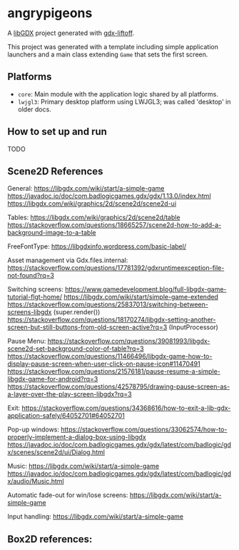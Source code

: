 # angrypigeons

A [libGDX](https://libgdx.com/) project generated with [gdx-liftoff](https://github.com/libgdx/gdx-liftoff).

This project was generated with a template including simple application launchers and a main class extending `Game` that sets the first screen.

## Platforms

- `core`: Main module with the application logic shared by all platforms.
- `lwjgl3`: Primary desktop platform using LWJGL3; was called 'desktop' in older docs.

## How to set up and run
TODO

## Scene2D References
General:
https://libgdx.com/wiki/start/a-simple-game
https://javadoc.io/doc/com.badlogicgames.gdx/gdx/1.13.0/index.html
https://libgdx.com/wiki/graphics/2d/scene2d/scene2d-ui

Tables:
https://libgdx.com/wiki/graphics/2d/scene2d/table
https://stackoverflow.com/questions/18665257/scene2d-how-to-add-a-background-image-to-a-table

FreeFontType: 
https://libgdxinfo.wordpress.com/basic-label/

Asset management via Gdx.files.internal:
https://stackoverflow.com/questions/17781392/gdxruntimeexception-file-not-found?rq=3

Switching screens:
https://www.gamedevelopment.blog/full-libgdx-game-tutorial-flgt-home/
https://libgdx.com/wiki/start/simple-game-extended
https://stackoverflow.com/questions/25837013/switching-between-screens-libgdx (super.render())
https://stackoverflow.com/questions/18170274/libgdx-setting-another-screen-but-still-buttons-from-old-screen-active?rq=3 (InputProcessor)

Pause Menu:
https://stackoverflow.com/questions/39081993/libgdx-scene2d-set-background-color-of-table?rq=3
https://stackoverflow.com/questions/11466496/libgdx-game-how-to-display-pause-screen-when-user-click-on-pause-icon#11470491
https://stackoverflow.com/questions/21576181/pause-resume-a-simple-libgdx-game-for-android?rq=3
https://stackoverflow.com/questions/42578795/drawing-pause-screen-as-a-layer-over-the-play-screen-libgdx?rq=3

Exit:
https://stackoverflow.com/questions/34368616/how-to-exit-a-lib-gdx-application-safely/64052701#64052701

Pop-up windows:
https://stackoverflow.com/questions/33062574/how-to-properly-implement-a-dialog-box-using-libgdx
https://javadoc.io/doc/com.badlogicgames.gdx/gdx/latest/com/badlogic/gdx/scenes/scene2d/ui/Dialog.html

Music:
https://libgdx.com/wiki/start/a-simple-game
https://javadoc.io/doc/com.badlogicgames.gdx/gdx/latest/com/badlogic/gdx/audio/Music.html

Automatic fade-out for win/lose screens:
https://libgdx.com/wiki/start/a-simple-game

Input handling:
https://libgdx.com/wiki/start/a-simple-game

## Box2D references:
